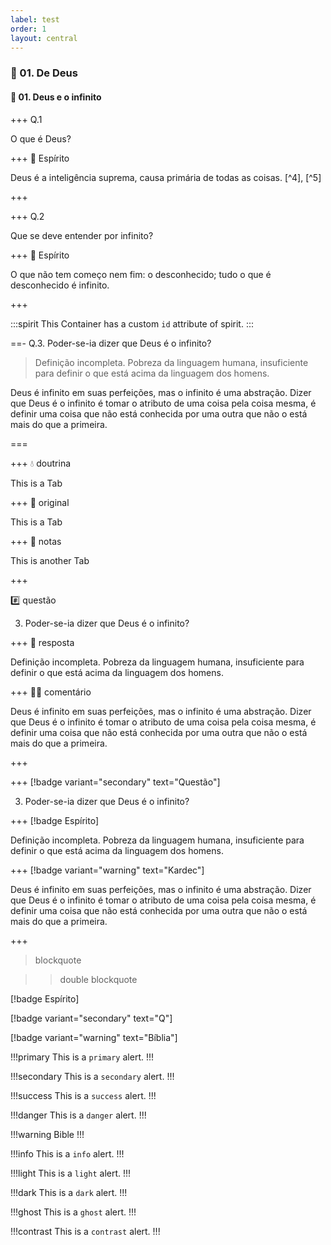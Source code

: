 ```yaml
---
label: test
order: 1
layout: central
---
```


### 📑 01. De Deus

#### 📄 01. Deus e o infinito

+++ Q.1

O que é Deus?

+++ 👻 Espírito

Deus é a inteligência suprema, causa primária de todas as coisas. [^4], [^5]

+++


+++ Q.2

Que se deve entender por infinito?

+++ 👻 Espírito

O que não tem começo nem fim: o desconhecido; tudo o que é desconhecido é infinito.

+++


:::spirit
This Container has a custom `id` attribute of spirit.
:::



==- Q.3. Poder-se-ia dizer que Deus é o infinito?

> Definição incompleta. Pobreza da linguagem humana, insuficiente para definir o que está acima da linguagem dos homens.  

Deus é infinito em suas perfeições, mas o infinito é uma abstração. Dizer que Deus é o infinito é tomar o atributo de uma coisa pela coisa mesma, é definir uma coisa que não está conhecida por uma outra que não o está mais do que a primeira.  

===



+++ 💧 doutrina

This is a Tab

+++ :ocean: original

This is a Tab

+++ 💬 notas

This is another Tab

+++


#️⃣ questão

3. Poder-se-ia dizer que Deus é o infinito?

+++ 👻 resposta

Definição incompleta. Pobreza da linguagem humana, insuficiente para definir o que está acima da linguagem dos homens.

+++ 👴🏻 comentário

Deus é infinito em suas perfeições, mas o infinito é uma abstração. Dizer que Deus é o infinito é tomar o atributo de uma coisa pela coisa mesma, é definir uma coisa que não está conhecida por uma outra que não o está mais do que a primeira.

+++


+++ [!badge variant="secondary" text="Questão"]

3. Poder-se-ia dizer que Deus é o infinito?

+++ [!badge Espírito]

Definição incompleta. Pobreza da linguagem humana, insuficiente para definir o que está acima da linguagem dos homens.

+++ [!badge variant="warning" text="Kardec"]

Deus é infinito em suas perfeições, mas o infinito é uma abstração. Dizer que Deus é o infinito é tomar o atributo de uma coisa pela coisa mesma, é definir uma coisa que não está conhecida por uma outra que não o está mais do que a primeira.

+++


> blockquote


>> double blockquote

[!badge Espírito]

[!badge variant="secondary" text="Q"]

[!badge variant="warning" text="Bíblia"]


!!!primary
This is a `primary` alert.
!!!

!!!secondary
This is a `secondary` alert.
!!!

!!!success
This is a `success` alert.
!!!

!!!danger
This is a `danger` alert.
!!!

!!!warning
Bible
!!!

!!!info
This is a `info` alert.
!!!

!!!light
This is a `light` alert.
!!!

!!!dark
This is a `dark` alert.
!!!

!!!ghost
This is a `ghost` alert.
!!!

!!!contrast
This is a `contrast` alert.
!!!

